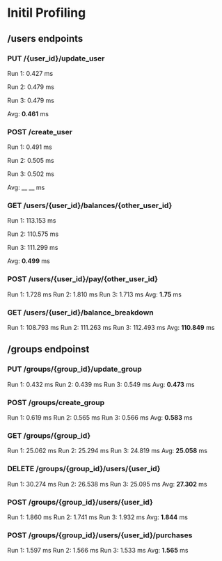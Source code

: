 # Initil Profiling
## /users endpoints

### PUT /{user_id}/update_user
Run 1: 0.427 ms

Run 2: 0.479 ms

Run 3: 0.479 ms

Avg: __0.461__ ms


### POST /create_user
Run 1: 0.491 ms

Run 2: 0.505 ms

Run 3: 0.502 ms

Avg: __ __ ms


### GET /users/{user_id}/balances/{other_user_id}
Run 1: 113.153 ms

Run 2: 110.575 ms

Run 3: 111.299 ms

Avg: __0.499__ ms


### POST /users/{user_id}/pay/{other_user_id}
Run 1: 1.728 ms
Run 2: 1.810 ms
Run 3: 1.713 ms
Avg: __1.75__ ms

### GET /users/{user_id}/balance_breakdown
Run 1: 108.793 ms
Run 2: 111.263 ms
Run 3: 112.493 ms
Avg: __110.849__ ms

## /groups endpoinst

### PUT /groups/{group_id}/update_group
Run 1: 0.432 ms
Run 2: 0.439 ms
Run 3: 0.549 ms
Avg: __0.473__ ms

### POST /groups/create_group
Run 1: 0.619 ms
Run 2: 0.565 ms
Run 3: 0.566 ms
Avg: __0.583__ ms

### GET /groups/{group_id}
Run 1: 25.062 ms
Run 2: 25.294 ms
Run 3: 24.819 ms
Avg: __25.058__ ms

### DELETE /groups/{group_id}/users/{user_id}
Run 1: 30.274 ms
Run 2: 26.538 ms
Run 3: 25.095 ms
Avg: __27.302__ ms

### POST /groups/{group_id}/users/{user_id}
Run 1: 1.860 ms
Run 2: 1.741 ms
Run 3: 1.932 ms
Avg: __1.844__ ms

### POST /groups/{group_id}/users/{user_id}/purchases
Run 1: 1.597 ms
Run 2: 1.566 ms
Run 3: 1.533 ms
Avg: __1.565__ ms
